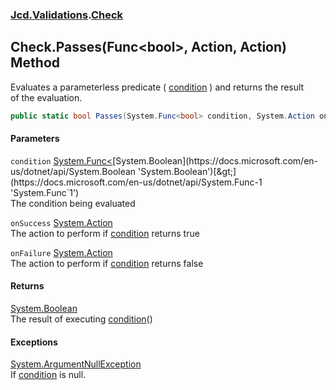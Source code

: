 ### [Jcd.Validations](Jcd_Validations.md 'Jcd.Validations').[Check](Jcd_Validations_Check.md 'Jcd.Validations.Check')
## Check.Passes(Func&lt;bool&gt;, Action, Action) Method
Evaluates a parameterless predicate ( [condition](Jcd_Validations_Check_Passes(System_Func_bool__System_Action_System_Action).md#Jcd_Validations_Check_Passes(System_Func_bool__System_Action_System_Action)_condition 'Jcd.Validations.Check.Passes(System.Func&lt;bool&gt;, System.Action, System.Action).condition') ) and returns the result  
of the evaluation.  
```csharp
public static bool Passes(System.Func<bool> condition, System.Action onSuccess=null, System.Action onFailure=null);
```
#### Parameters
<a name='Jcd_Validations_Check_Passes(System_Func_bool__System_Action_System_Action)_condition'></a>
`condition` [System.Func&lt;](https://docs.microsoft.com/en-us/dotnet/api/System.Func-1 'System.Func`1')[System.Boolean](https://docs.microsoft.com/en-us/dotnet/api/System.Boolean 'System.Boolean')[&gt;](https://docs.microsoft.com/en-us/dotnet/api/System.Func-1 'System.Func`1')  
The condition being evaluated
  
<a name='Jcd_Validations_Check_Passes(System_Func_bool__System_Action_System_Action)_onSuccess'></a>
`onSuccess` [System.Action](https://docs.microsoft.com/en-us/dotnet/api/System.Action 'System.Action')  
The action to perform if [condition](Jcd_Validations_Check_Passes(System_Func_bool__System_Action_System_Action).md#Jcd_Validations_Check_Passes(System_Func_bool__System_Action_System_Action)_condition 'Jcd.Validations.Check.Passes(System.Func&lt;bool&gt;, System.Action, System.Action).condition') returns true  
  
<a name='Jcd_Validations_Check_Passes(System_Func_bool__System_Action_System_Action)_onFailure'></a>
`onFailure` [System.Action](https://docs.microsoft.com/en-us/dotnet/api/System.Action 'System.Action')  
The action to perform if [condition](Jcd_Validations_Check_Passes(System_Func_bool__System_Action_System_Action).md#Jcd_Validations_Check_Passes(System_Func_bool__System_Action_System_Action)_condition 'Jcd.Validations.Check.Passes(System.Func&lt;bool&gt;, System.Action, System.Action).condition') returns false  
  
#### Returns
[System.Boolean](https://docs.microsoft.com/en-us/dotnet/api/System.Boolean 'System.Boolean')  
The result of executing [condition](Jcd_Validations_Check_Passes(System_Func_bool__System_Action_System_Action).md#Jcd_Validations_Check_Passes(System_Func_bool__System_Action_System_Action)_condition 'Jcd.Validations.Check.Passes(System.Func&lt;bool&gt;, System.Action, System.Action).condition')()
#### Exceptions
[System.ArgumentNullException](https://docs.microsoft.com/en-us/dotnet/api/System.ArgumentNullException 'System.ArgumentNullException')  
If [condition](Jcd_Validations_Check_Passes(System_Func_bool__System_Action_System_Action).md#Jcd_Validations_Check_Passes(System_Func_bool__System_Action_System_Action)_condition 'Jcd.Validations.Check.Passes(System.Func&lt;bool&gt;, System.Action, System.Action).condition') is null.
